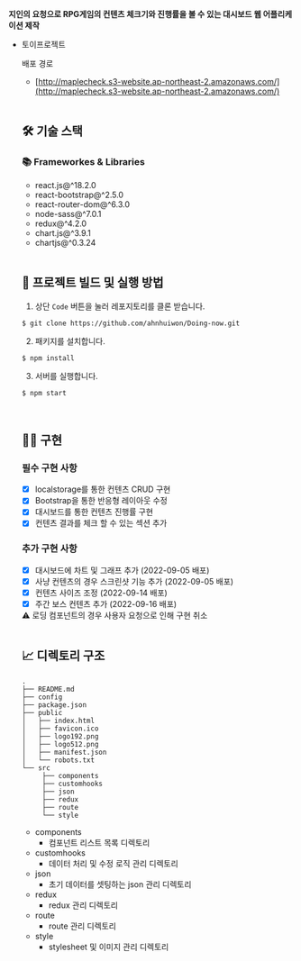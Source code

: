 **지인의 요청으로 RPG게임의 컨텐츠 체크기와 진행률을 볼 수 있는 대시보드 웹 어플리케이션 제작**

- 토이프로젝트
    
    배포 경로
    
    - [http://maplecheck.s3-website.ap-northeast-2.amazonaws.com/](http://maplecheck.s3-website.ap-northeast-2.amazonaws.com/)
    
    <br>

    ## 🛠 기술 스택
    
    ### **📚 Frameworkes & Libraries**
    
    - react.js@^18.2.0
    - react-bootstrap@^2.5.0
    - react-router-dom@^6.3.0
    - node-sass@^7.0.1
    - redux@^4.2.0
    - chart.js@^3.9.1
    - chartjs@^0.3.24

    <br>

    ## 🧐 프로젝트 빌드 및 실행 방법

    1. 상단 `Code` 버튼을 눌러 레포지토리를 클론 받습니다.

    ```
    $ git clone https://github.com/ahnhuiwon/Doing-now.git
    ```

    2. 패키지를 설치합니다.

    ```
    $ npm install
    ```

    3. 서버를 실행합니다.

    ```
    $ npm start
    ```
    
    <br>

    ## 🙆‍♀️ 구현
    
    ### 필수 구현 사항
    
    - [x]  localstorage를 통한 컨텐츠 CRUD 구현
    - [x]  Bootstrap을 통한 반응형 레이아웃 수정
    - [x]  대시보드를 통한 컨텐츠 진행률 구현
    - [x]  컨텐츠 결과를 체크 할 수 있는 섹션 추가
    
    ### 추가 구현 사항
    
    - [x]  대시보드에 차트 및 그래프 추가 (2022-09-05 배포)
    - [x]  사냥 컨텐츠의 경우 스크린샷 기능 추가 (2022-09-05 배포)
    - [x]  컨텐츠 사이즈 조정 (2022-09-14 배포)
    - [x]  주간 보스 컨텐츠 추가 (2022-09-16 배포)
    
    <aside>
    ⚠️ 로딩 컴포넌트의 경우 사용자 요청으로 인해 구현 취소
    
    </aside>

    <br>

    ## 📈 디렉토리 구조

    ```
    .
    ├── README.md
    ├── config
    ├── package.json
    ├── public
    │   ├── index.html
    │   ├── favicon.ico
    │   ├── logo192.png
    │   ├── logo512.png
    │   ├── manifest.json
    │   └── robots.txt
    └── src
         ├── components    
         ├── customhooks
         ├── json
         ├── redux
         ├── route
         └── style
    ```

    - components
        - 컴포넌트 리스트 목록 디렉토리
    - customhooks
        - 데이터 처리 및 수정 로직 관리 디렉토리
    - json
        - 초기 데이터를 셋팅하는 json 관리 디렉토리
    - redux
        - redux 관리 디렉토리
    - route
        - route 관리 디렉토리
    - style
        - stylesheet 및 이미지 관리 디렉토리
